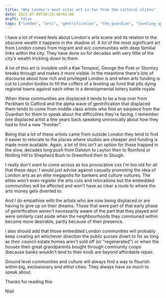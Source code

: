 ```yaml
---
title: "Why London's most vital art is far from the cultural elites"
date: 2023-07-09T10:23:40+01:00
draft: false
tags: ["london", "arts", "gentrification", "the_guardian", "leveling_up"]
---
```

I have a lot of mixed feels about London's arts scene and its relation to the obscene wealth it happens in the shadow of. A lot of the most significant art from London comes from migrant and w/c communities with deep familial links within the city. They have done so for decades with very little of the city's wealth trickling down to them. 

A lot of this art is invisible until a Kae Tempest, George the Poet or Stormzy breaks through and makes it more visible. In the meantime there's lots of discourse about how rich and privileged London is and when arts funding is cut to London bodies to fill the coffers of a leveling up fund that pits dying regional towns against each other in a developmental lottery battle royale. 

When these communities are displaced it tends to be a hop over from Peckham to Catford and the alpha wave of gentrification that displaced them tends to come from middle class artists who find an earpiece from the Guardian for them to speak about the difficulties they're facing. I remember one displaced artist a few years back speaking unironically about how they had to find a new "frontier". 

Being that a lot of these artists came from outside London they tend to find it easier to relocate to the places where studios are cheaper and funding is made more available. Again, a lot of this isn't an option for those trapped in the slow, decades long  push from Dalston to Leyton then to Romford or Notting Hill to Shepherd Bush to Greenford then to Slough.

t really don't want to come across as too provocative cos I'm too old for all that these days. I would just advise against casually promoting the idea of London arts as an elite megapolis for bankers and culture vultures. The elites won't even register the arts cuts and relocations but the embedded communities will be affected and won't have as clear a route to where the arts money gets diverted to.

And I do empathise with the artists who are now being displaced or are having to give up on their dreams. Those that were part of that early phase of gentrification weren't necessarily aware of the part that they played and were similarly cast aside when the neighbourhoods they communed within became more desirable, partly because of their presence.

I also should add that those embedded London communities will probably keep creating art whichever direction the public purses divert to for as long as their council estate homes aren't sold off (or "regenerated") or when the houses their great grandparents bought through community coops (because banks wouldn't lend to their kind) are beyond affordable repair.

Ground level communities and culture will always find a way to flourish within big, exclusionary and elitist cities. They always have so much to speak about.

Thanks for reading this

Niall

